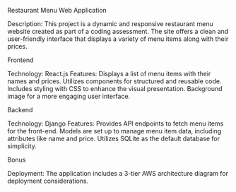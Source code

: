 Restaurant Menu Web Application

Description: This project is a dynamic and responsive restaurant menu website created as part of a coding assessment. The site offers a clean and user-friendly interface that displays a variety of menu items along with their prices.

Frontend

Technology: React.js
Features:
Displays a list of menu items with their names and prices.
Utilizes components for structured and reusable code.
Includes styling with CSS to enhance the visual presentation.
Background image for a more engaging user interface.

Backend

Technology: Django
Features:
Provides API endpoints to fetch menu items for the front-end.
Models are set up to manage menu item data, including attributes like name and price.
Utilizes SQLite as the default database for simplicity.

Bonus

Deployment: The application includes a 3-tier AWS architecture diagram for deployment considerations.
